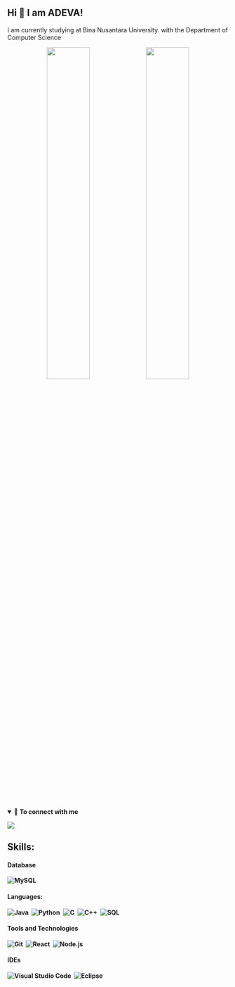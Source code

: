 ## Hi 👋 I am ADEVA!
I am currently studying at Bina Nusantara University. with the Department of Computer Science
<p align="center">
<img width="44%" src="https://github-readme-stats.vercel.app/api?username=ADEVASATRIA&show_icons=true&layout=compact&langs_count=7&hide=html&bg_color=0D1117&text_color=ffffff&title_color=00ffff&hide_border=true"/>
<img width="44%" src="https://github-readme-stats.vercel.app/api/top-langs/?username=ADEVASATRIA&layout=compact&langs_count=7&hide=html&bg_color=0D1117&text_color=ffffff&title_color=00ffff&hide_border=true"/>       
</p>
<details open>

<summary>🤝 <b>To connect with me<b></summary>

<p align = "center">

[<img src = "https://img.shields.io/badge/instagram-%23E4405F.svg?&style=for-the-badge&logo=instagram&logoColor=white">](https://www.instagram.com/adevasatria/)
  
## Skills:
  
#### Database
![MySQL](https://img.shields.io/badge/MySQL-00000F?style=for-the-badge&logo=mysql&logoColor=white)&nbsp;

#### Languages:
![Java](https://img.shields.io/badge/Java-ED8B00?style=for-the-badge&logo=java&logoColor=white)&nbsp;
![Python](https://img.shields.io/badge/Python-3776AB?style=for-the-badge&logo=python&logoColor=white)&nbsp;
![C](https://img.shields.io/badge/-C-000?&logo=C)&nbsp;
![C++](https://img.shields.io/badge/-C++-000?&logo=c%2b%2b&logoColor=00599C)&nbsp;
![SQL](https://img.shields.io/badge/-SQL-000?&logo=MySQL)&nbsp;

#### Tools and Technologies
![Git](https://img.shields.io/badge/GIT-E44C30?style=for-the-badge&logo=git&logoColor=white)&nbsp;
![React](https://img.shields.io/badge/-React-000?&logo=React)&nbsp;
![Node.js](https://img.shields.io/badge/-Node.js-000?&logo=node.js)&nbsp;

#### IDEs
![Visual Studio Code](https://img.shields.io/badge/Visual%20Studio%20Code-0078d7.svg?style=for-the-badge&logo=visual-studio-code&logoColor=white)&nbsp;
![Eclipse](https://img.shields.io/badge/Eclipse-FE7A16.svg?style=for-the-badge&logo=Eclipse&logoColor=white)&nbsp;
